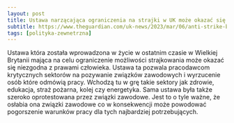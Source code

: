 ```yaml
---
layout: post
title: Ustawa narzącająca ograniczenia na strajki w UK może okazać się niezgodna z prawami człowieka
subtitle: https://www.theguardian.com/uk-news/2023/mar/06/anti-strike-bill-fails-to-meet-uks-human-rights-obligations-mps-and-peers-say
tags: [polityka-zewnetrzna]
---
```


Ustawa która została wprowadzona w życie w ostatnim czasie w Wielkiej Brytanii mająca na celu ograniczenie możliwości strajkowania może okazać się niezgodna z prawami człowieka. Ustawa ta pozwala pracodawcom krytycznych sektorów na pozywanie związków zawodowych i wyrzucenie osób które odmówią pracy. Wchodzą tu w grę takie sektory jak zdrowie, edukacja, straż pożarna, kolej czy energetyka. Sama ustawa była także szeroko oprotestowana przez związki zawodowe. Jest to o tyle ważne, że osłabia ona związki zawodowe co w konsekwencji może powodować pogorszenie warunków pracy dla tych najbardziej potrzebujących.
